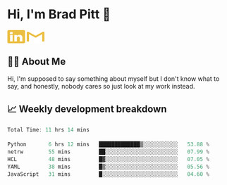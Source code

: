 # Hi, I'm Brad Pitt 👋


<a href="https://www.linkedin.com/in/mathias-mauraisin/" target="blank"><img align="center" src="./icons/linkedin.svg" alt="https://www.linkedin.com/in/mathias-mauraisin/" height="30" width="40" /></a>
<a href="mailto:mathias.mauraisin.pro@gmail.com" target="blank"><img align="center" src="./icons/gmail.svg" alt="redrew" height="30" width="40" /></a>




<!-- ![snap](images/Snap_dark.png?raw=true) -->
<!-- ![snap](images/Snap_dark_bg.png?raw=true) -->


<!-- [![My Skills](https://skillicons.dev/icons?i=c,cpp,html,css,js,ts,)](https://skillicons.dev) -->

## 🙋‍♂️&nbsp;About Me

Hi, I'm supposed to say something about myself but I don't know what to say, and honestly, nobody cares so just look at my work instead.

## 📈&nbsp;Weekly development breakdown

<!-- [![mamaurai's 42 stats](https://badge42.vercel.app/api/v2/cl1l4qz93000609l4yixitcl4/stats?cursusId=21&coalitionId=45)](https://github.com/JaeSeoKim/badge42) -->





<!--START_SECTION:waka-->

```rust
Total Time: 11 hrs 14 mins

Python       6 hrs 12 mins   █████████████▒░░░░░░░░░░░   53.88 %
netrw        55 mins         ██░░░░░░░░░░░░░░░░░░░░░░░   07.99 %
HCL          48 mins         █▓░░░░░░░░░░░░░░░░░░░░░░░   07.05 %
YAML         38 mins         █▒░░░░░░░░░░░░░░░░░░░░░░░   05.56 %
JavaScript   31 mins         █░░░░░░░░░░░░░░░░░░░░░░░░   04.60 %
```

<!--END_SECTION:waka-->


